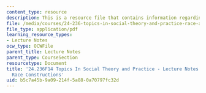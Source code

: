 ```yaml
---
content_type: resource
description: This is a resource file that contains information regarding session 11.
file: /media/courses/24-236-topics-in-social-theory-and-practice-race-and-racism-fall-2014/b5c7a45b9a09214f5a880a70797fc32d_MIT24_236F14_Sess11.pdf
file_type: application/pdf
learning_resource_types:
- Lecture Notes
ocw_type: OCWFile
parent_title: Lecture Notes
parent_type: CourseSection
resourcetype: Document
title: '24.236F14 Topics In Social Theory and Practice - Lecture Notes: Gender and
  Race Constructions'
uid: b5c7a45b-9a09-214f-5a88-0a70797fc32d
---
```

